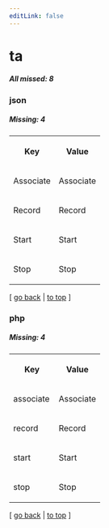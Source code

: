 ```yaml
---
editLink: false
---
```


# ta

##### All missed: 8


### json

##### Missing: 4

<table width="100%">
<tr><th width="50%">

Key

</th><th width="50%">

Value

</th></tr>
<tr><td width="50%">

Associate

</td><td width="50%">

Associate

</td></tr>
<tr><td width="50%">

Record

</td><td width="50%">

Record

</td></tr>
<tr><td width="50%">

Start

</td><td width="50%">

Start

</td></tr>
<tr><td width="50%">

Stop

</td><td width="50%">

Stop

</td></tr>
</table>

[ [go back](../status.md) | [to top](#) ]



### php

##### Missing: 4

<table width="100%">
<tr><th width="50%">

Key

</th><th width="50%">

Value

</th></tr>
<tr><td width="50%">

associate

</td><td width="50%">

Associate

</td></tr>
<tr><td width="50%">

record

</td><td width="50%">

Record

</td></tr>
<tr><td width="50%">

start

</td><td width="50%">

Start

</td></tr>
<tr><td width="50%">

stop

</td><td width="50%">

Stop

</td></tr>
</table>

[ [go back](../status.md) | [to top](#) ]

